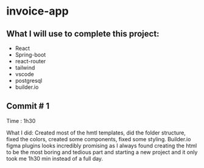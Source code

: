 # invoice-app

## What I will use to complete this project:
- React
- Spring-boot
- react-router
- tailwind
- vscode
- postgresql
- builder.io

## Commit # 1

Time : 1h30

What I did: Created most of the hmtl templates, did the folder structure, fixed the colors, created some components, fixed some styling.
Builder.io figma plugins looks incredibly promising as I always found creating the html to be the most boring and tedious part and starting a new project
and it only took me 1h30 min instead of a full day.
